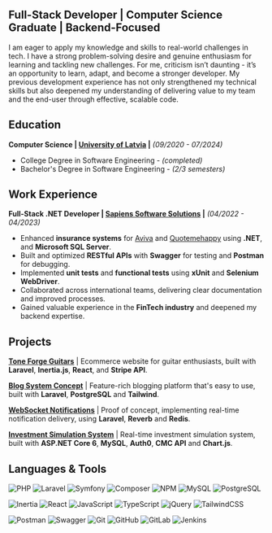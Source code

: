 ## **Full-Stack Developer | Computer Science Graduate | Backend-Focused**

I am eager to apply my knowledge and skills to real-world challenges in tech.
I have a strong problem-solving desire and genuine enthusiasm for learning and tackling new challenges. 
For me, criticism isn’t daunting - it’s an opportunity to learn, adapt, and become a stronger developer. 
My previous development experience has not only strengthened my technical skills but also deepened my 
understanding of delivering value to my team and the end-user through effective, scalable code.

## **Education**

**Computer Science | [University of Latvia](https://eztf.lu.lv/) |** *(09/2020 - 07/2024)*
- College Degree in Software Engineering - *(completed)*  
- Bachelor's Degree in Software Engineering - *(2/3 semesters)*

## **Work Experience**

**Full-Stack .NET Developer | [Sapiens Software Solutions](https://sapiens.com/) |** *(04/2022 - 04/2023)*
- Enhanced **insurance systems** for [Aviva](https://www.aviva.co.uk/) and [Quotemehappy](https://www.quotemehappy.com/) using **.NET**, and **Microsoft SQL Server**.
- Built and optimized **RESTful APIs** with **Swagger** for testing and **Postman** for debugging.
- Implemented **unit tests** and **functional tests** using **xUnit** and **Selenium WebDriver**.
- Collaborated across international teams, delivering clear documentation and improved processes.
- Gained valuable experience in the **FinTech industry** and deepened my backend expertise.

## **Projects**

**[Tone Forge Guitars](https://github.com/JekabsIlkens/tone-forge-guitars)**
| Ecommerce website for guitar enthusiasts, built with **Laravel**, **Inertia.js**, **React**, and **Stripe API**. 

**[Blog System Concept](https://github.com/JekabsIlkens/blog-system-concept)**
| Feature-rich blogging platform that's easy to use, built with **Laravel**, **PostgreSQL** and **Tailwind**.

**[WebSocket Notifications](https://github.com/JekabsIlkens/websocket-notifs)**
| Proof of concept, implementing real-time notification delivery, using **Laravel**, **Reverb** and **Redis**.

**[Investment Simulation System](https://github.com/JekabsIlkens/crypto-investment-simulator)**
| Real-time investment simulation system, built with **ASP.NET Core 6**, **MySQL**, **Auth0**, **CMC API** and **Chart.js**.

## **Languages & Tools**

![PHP](https://img.shields.io/badge/php-%23777BB4.svg?style=for-the-badge&logo=php&logoColor=white) 
![Laravel](https://img.shields.io/badge/laravel-%23FF2D20.svg?style=for-the-badge&logo=laravel&logoColor=white) 
![Symfony](https://img.shields.io/badge/symfony-%23181717.svg?style=for-the-badge&logo=symfony&logoColor=white) 
![Composer](https://img.shields.io/badge/composer-%23F05033.svg?style=for-the-badge&logo=composer&logoColor=white) 
![NPM](https://img.shields.io/badge/NPM-%23CB3837.svg?style=for-the-badge&logo=npm&logoColor=white) 
![MySQL](https://img.shields.io/badge/mysql-4479A1.svg?style=for-the-badge&logo=mysql&logoColor=white) 
![PostgreSQL](https://img.shields.io/badge/PostgreSQL-%230769AD?style=for-the-badge&logo=postgresql&logoColor=white) <br/>

![Inertia](https://img.shields.io/badge/inertia-%23FFFFFF?style=for-the-badge&logo=inertia&logoColor=black) 
![React](https://img.shields.io/badge/react-%2320232a.svg?style=for-the-badge&logo=react&logoColor=%2361DAFB) 
![JavaScript](https://img.shields.io/badge/javascript-%23323330.svg?style=for-the-badge&logo=javascript&logoColor=%23F7DF1E) 
![TypeScript](https://img.shields.io/badge/TypeScript-3178C6?style=for-the-badge&logo=typescript&logoColor=white) 
![jQuery](https://img.shields.io/badge/jquery-%230769AD.svg?style=for-the-badge&logo=jquery&logoColor=white) 
![TailwindCSS](https://img.shields.io/badge/tailwindcss-%2338B2AC.svg?style=for-the-badge&logo=tailwind-css&logoColor=white) <br/>

![Postman](https://img.shields.io/badge/Postman-FF6C37?style=for-the-badge&logo=postman&logoColor=white) 
![Swagger](https://img.shields.io/badge/-Swagger-%23Clojure?style=for-the-badge&logo=swagger&logoColor=white) 
![Git](https://img.shields.io/badge/git-%23F05033.svg?style=for-the-badge&logo=git&logoColor=white) 
![GitHub](https://img.shields.io/badge/github-%23121011.svg?style=for-the-badge&logo=github&logoColor=white) 
![GitLab](https://img.shields.io/badge/gitlab-%23181717.svg?style=for-the-badge&logo=gitlab&logoColor=white) 
![Jenkins](https://img.shields.io/badge/jenkins-%232C5263.svg?style=for-the-badge&logo=jenkins&logoColor=white) 
